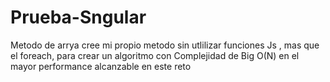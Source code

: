 # Prueba-Sngular

Metodo de arrya cree mi propio metodo sin utlilizar funciones Js , mas que el foreach, para crear un algoritmo
con Complejidad de Big O(N) en el mayor performance alcanzable en este reto
